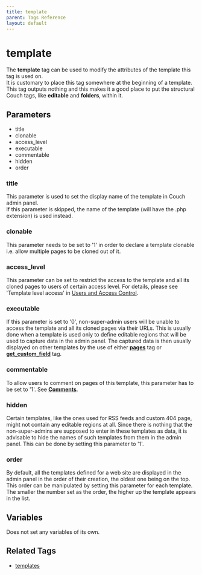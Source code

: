 ```yaml
---
title: template
parent: Tags Reference
layout: default
---
```


# template

The **template** tag can be used to modify the attributes of the template this tag is used on.<br/>
It is customary to place this tag somewhere at the beginning of a template. This tag outputs nothing and this makes it a good place to put the structural Couch tags, like **editable** and **folders**, within it.

## Parameters

* title
* clonable
* access\_level
* executable
* commentable
* hidden
* order

### title

This parameter is used to set the display name of the template in Couch admin panel.<br/>
If this parameter is skipped, the name of the template (will have the .php extension) is used instead.

### clonable

This parameter needs to be set to '1' in order to declare a template clonable i.e. allow multiple pages to be cloned out of it.

### access_level

This parameter can be set to restrict the access to the template and all its cloned pages to users of certain access level. For details, please see 'Template level access' in [Users and Access Control](../concepts/users.html).

### executable

If this parameter is set to '0', non-super-admin users will be unable to access the template and all its cloned pages via their URLs. This is usually done when a template is used only to define editable regions that will be used to capture data in the admin panel. The captured data is then usually displayed on other templates by the use of either [**pages**](../pages.html) tag or [**get\_custom\_field**](../get_custom_field.html) tag.

### commentable

To allow users to comment on pages of this template, this parameter has to be set to '1'. See [**Comments**](../concepts/using-comments.html).

### hidden

Certain templates, like the ones used for RSS feeds and custom 404 page, might not contain any editable regions at all. Since there is nothing that the non-super-admins are supposed to enter in these templates as data, it is advisable to hide the names of such templates from them in the admin panel. This can be done by setting this parameter to '1'.

### order

By default, all the templates defined for a web site are displayed in the admin panel in the order of their creation, the oldest one being on the top. This order can be manipulated by setting this parameter for each template. The smaller the number set as the order, the higher up the template appears in the list.

## Variables

Does not set any variables of its own.

## Related Tags

* [templates](./templates.html)
